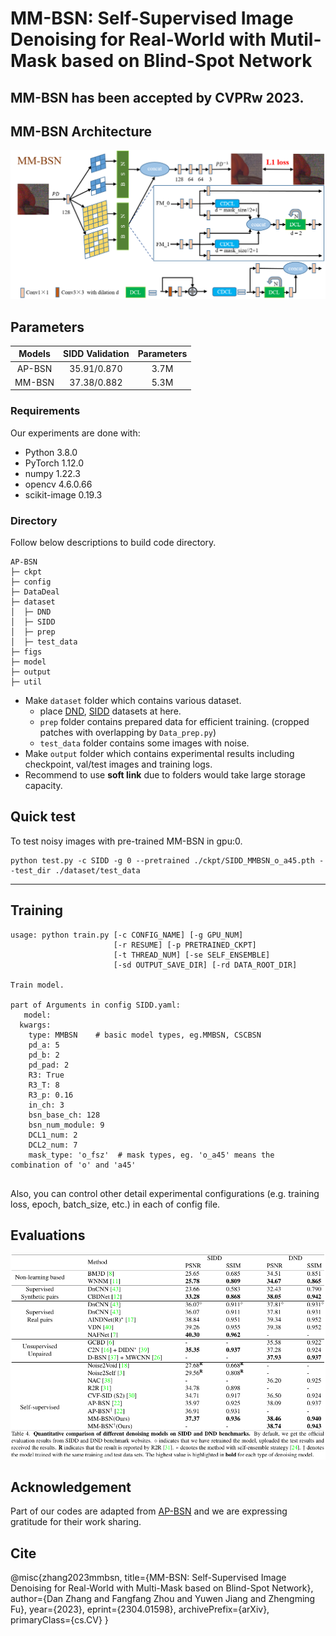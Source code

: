 # MM-BSN: Self-Supervised Image Denoising for Real-World with Mutil-Mask based on Blind-Spot Network
MM-BSN has been accepted by CVPRw 2023.
---
## MM-BSN Architecture
![masks](./figs/big_f_try2.png)

## Parameters
|   __Models__   |                                         __SIDD Validation__                                         |__Parameters__ |
|:----------:|:-----------------------------------------------------------------------------------------------:|:-------:|
| AP-BSN |                                             35.91/0.870                                             |   3.7M   |
| MM-BSN |                                             37.38/0.882                                             |   5.3M   |

### Requirements

Our experiments are done with:

- Python 3.8.0
- PyTorch 1.12.0
- numpy 1.22.3
- opencv 4.6.0.66
- scikit-image 0.19.3

### Directory

Follow below descriptions to build code directory.

```
AP-BSN
├─ ckpt
├─ config
├─ DataDeal
├─ dataset
│  ├─ DND
│  ├─ SIDD
│  ├─ prep
│  ├─ test_data
├─ figs  
├─ model
├─ output
├─ util
```

- Make `dataset` folder which contains various dataset.
  - place [DND](https://noise.visinf.tu-darmstadt.de/), [SIDD](https://www.eecs.yorku.ca/~kamel/sidd/) datasets at here.
  - `prep` folder contains prepared data for efficient training. (cropped patches with overlapping by `Data_prep.py`)
  - `test_data` folder contains some images with noise.
- Make `output` folder which contains experimental results including checkpoint, val/test images and training logs.
- Recommend to use __soft link__ due to folders would take large storage capacity.


## Quick test

To test noisy images with pre-trained MM-BSN in gpu:0.

```
python test.py -c SIDD -g 0 --pretrained ./ckpt/SIDD_MMBSN_o_a45.pth --test_dir ./dataset/test_data
```

---

## Training

```
usage: python train.py [-c CONFIG_NAME] [-g GPU_NUM] 
                       [-r RESUME] [-p PRETRAINED_CKPT] 
                       [-t THREAD_NUM] [-se SELF_ENSEMBLE]
                       [-sd OUTPUT_SAVE_DIR] [-rd DATA_ROOT_DIR]

Train model.

part of Arguments in config SIDD.yaml:  
   model:
  kwargs:
    type: MMBSN    # basic model types, eg.MMBSN, CSCBSN
    pd_a: 5
    pd_b: 2
    pd_pad: 2
    R3: True
    R3_T: 8
    R3_p: 0.16
    in_ch: 3
    bsn_base_ch: 128
    bsn_num_module: 9
    DCL1_num: 2
    DCL2_num: 7
    mask_type: 'o_fsz'  # mask types, eg. 'o_a45' means the combination of 'o' and 'a45'
    
```

Also, you can control other detail experimental configurations (e.g. training loss, epoch, batch_size, etc.) in each of config file.

## Evaluations
![masks](./figs/re.png)


## Acknowledgement
 Part of our codes are adapted from [AP-BSN](https://github.com/wooseoklee4/AP-BSN) and we are expressing gratitude for their work sharing.
 
## Cite
@misc{zhang2023mmbsn,
      title={MM-BSN: Self-Supervised Image Denoising for Real-World with Multi-Mask based on Blind-Spot Network}, 
      author={Dan Zhang and Fangfang Zhou and Yuwen Jiang and Zhengming Fu},
      year={2023},
      eprint={2304.01598},
      archivePrefix={arXiv},
      primaryClass={cs.CV}
}
